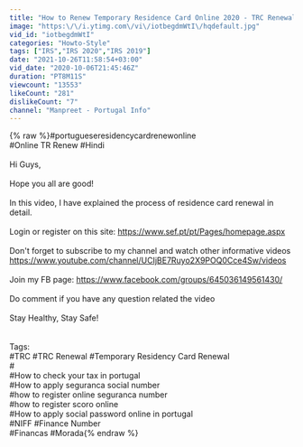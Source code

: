 ```yaml
---
title: "How to Renew Temporary Residence Card Online 2020 - TRC Renewal #Portugal"
image: "https:\/\/i.ytimg.com\/vi\/iotbegdmWtI\/hqdefault.jpg"
vid_id: "iotbegdmWtI"
categories: "Howto-Style"
tags: ["IRS","IRS 2020","IRS 2019"]
date: "2021-10-26T11:58:54+03:00"
vid_date: "2020-10-06T21:45:46Z"
duration: "PT8M11S"
viewcount: "13553"
likeCount: "281"
dislikeCount: "7"
channel: "Manpreet - Portugal Info"
---
```

{% raw %}#portugueseresidencycardrenewonline<br />#Online TR Renew #Hindi<br /><br />Hi Guys, <br /><br />Hope you all are good!<br /><br />In this video, I have explained the process of residence card renewal in detail.<br /><br />Login or register on this site:  <a rel="nofollow" target="blank" href="https://www.sef.pt/pt/Pages/homepage.aspx">https://www.sef.pt/pt/Pages/homepage.aspx</a><br /><br />Don't forget to subscribe to my channel and watch other informative videos <a rel="nofollow" target="blank" href="https://www.youtube.com/channel/UCIjBE7Ruyo2X9POQ0Cce4Sw/videos">https://www.youtube.com/channel/UCIjBE7Ruyo2X9POQ0Cce4Sw/videos</a> <br /><br />Join my FB page: <a rel="nofollow" target="blank" href="https://www.facebook.com/groups/645036149561430/">https://www.facebook.com/groups/645036149561430/</a><br /><br />Do comment if you have any question related the video<br /><br />Stay Healthy, Stay Safe!<br /><br /><br />Tags:<br />#TRC #TRC Renewal #Temporary Residency Card Renewal<br />#<br />#How to check your tax in portugal<br />#How to apply seguranca social number<br />#how to register online seguranca number<br />#how to register scoro online<br />#How to apply social password online in portugal<br />#NIFF #Finance Number<br />#Financas #Morada{% endraw %}
